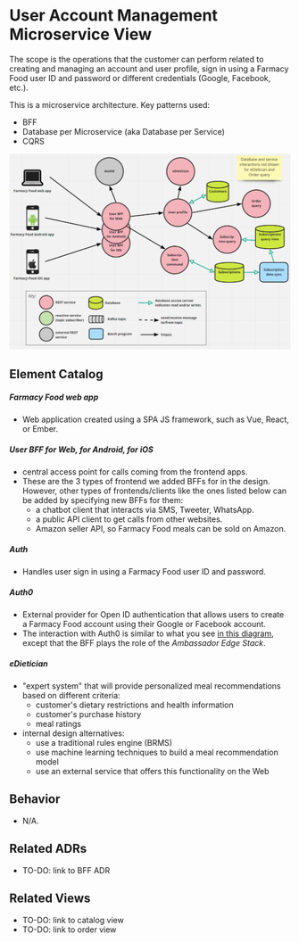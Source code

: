 # User Account Management Microservice View 
The scope is the operations that the customer can perform related to creating and managing an account and user profile,
sign in using a Farmacy Food user ID and password or different credentials (Google, Facebook, etc.). 

This is a microservice architecture. Key patterns used:
- BFF
- Database per Microservice (aka Database per Service)
- CQRS 

![User account management runtime view](../images/user-account-mgmt-runtime-view-primary.png?raw=true)

## Element Catalog 

##### Farmacy Food web app
- Web application created using a SPA JS framework, such as Vue, React, or Ember.

##### User BFF for Web, for Android, for iOS
- central access point for calls coming from the frontend apps.
- These are the 3 types of frontend we added BFFs for in the design. However, other types of frontends/clients like the
ones listed below can be added by specifying new BFFs for them:
    - a chatbot client that interacts via SMS, Tweeter, WhatsApp. 
    - a public API client to get calls from other websites.
    - Amazon seller API, so Farmacy Food meals can be sold on Amazon.

##### Auth
- Handles user sign in using a Farmacy Food user ID and password.

##### Auth0
- External provider for Open ID authentication that allows users to create a Farmacy Food account using their Google or
Facebook account.
- The interaction with Auth0 is similar to what you see [in this diagram](https://www.getambassador.io/docs/latest/topics/using/filters/oauth2/#the-ambassador-authentication-flow), except that the BFF plays the role of the *Ambassador Edge Stack*.

##### eDietician
- "expert system" that will provide personalized meal recommendations based on different criteria:
    - customer's dietary restrictions and health information
    - customer's purchase history
    - meal ratings
- internal design alternatives:
    - use a traditional rules engine (BRMS) 
    - use machine learning techniques to build a meal recommendation model
    - use an external service that offers this functionality on the Web 


## Behavior
- N/A.
 
## Related ADRs 
- TO-DO: link to BFF ADR

## Related Views
- TO-DO: link to catalog view 
- TO-DO: link to order view 
